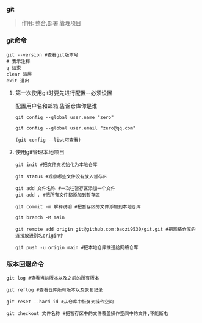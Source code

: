 ### git

> 作用: 整合,部署,管理项目

### git命令

```
git --version #查看git版本号
# 表示注释
q 结束
clear 清屏
exit 退出
```



1. 第一次使用git时要先进行配置--必须设置

   配置用户名和邮箱,告诉仓库你是谁

   ```
   git config --global user.name "zero"
   
   git config --global user.email "zero@qq.com"
   
   (git config --list可查看)
   ```

   

2. 使用git管理本地项目

   ```
   git init #把文件夹初始化为本地仓库
   
   git status #观察哪些文件没有放入暂存区
   
   git add 文件名称 #一次往暂存区添加一个文件
   git add . #把所有文件都添加到暂存区
   
   git commit -m 解释说明 #把暂存区的文件添加到本地仓库
   
   git branch -M main
   
   git remote add origin git@github.com:baozi9530/git.git #把网络仓库的连接放进别名origin中
   
   git push -u origin main #把本地仓库推送给网络仓库
   
   ```

### 版本回退命令

```
git log #查看当前版本以及之前的所有版本

git reflog #查看仓库所有版本以及恢复记录

git reset --hard id #从仓库中恢复到操作空间

git checkout 文件名称 #把暂存区中的文件覆盖操作空间中的文件,不能断电
```



